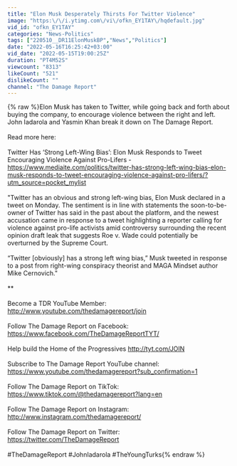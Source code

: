 ```yaml
---
title: "Elon Musk Desperately Thirsts For Twitter Violence"
image: "https:\/\/i.ytimg.com\/vi\/ofkn_EY1TAY\/hqdefault.jpg"
vid_id: "ofkn_EY1TAY"
categories: "News-Politics"
tags: ["220510__DR11ElonMuskBP","News","Politics"]
date: "2022-05-16T16:25:42+03:00"
vid_date: "2022-05-15T19:00:25Z"
duration: "PT4M52S"
viewcount: "8313"
likeCount: "521"
dislikeCount: ""
channel: "The Damage Report"
---
```

{% raw %}Elon Musk has taken to Twitter, while going back and forth about buying the company, to encourage violence between the right and left. John Iadarola and Yasmin Khan break it down on The Damage Report. <br /><br />Read more here:<br /><br />Twitter Has ‘Strong Left-Wing Bias’: Elon Musk Responds to Tweet Encouraging Violence Against Pro-Lifers - <a rel="nofollow" target="blank" href="https://www.mediaite.com/politics/twitter-has-strong-left-wing-bias-elon-musk-responds-to-tweet-encouraging-violence-against-pro-lifers/?utm_source=pocket_mylist">https://www.mediaite.com/politics/twitter-has-strong-left-wing-bias-elon-musk-responds-to-tweet-encouraging-violence-against-pro-lifers/?utm_source=pocket_mylist</a><br /><br />&quot;Twitter has an obvious and strong left-wing bias, Elon Musk declared in a tweet on Monday. The sentiment is in line with statements the soon-to-be-owner of Twitter has said in the past about the platform, and the newest accusation came in response to a tweet highlighting a reporter calling for violence against pro-life activists amid controversy surrounding the recent opinion draft leak that suggests Roe v. Wade could potentially be overturned by the Supreme Court.<br /><br />“Twitter [obviously] has a strong left wing bias,” Musk tweeted in response to a post from right-wing conspiracy theorist and MAGA Mindset author Mike Cernovich.&quot;<br /><br />**<br /><br />Become a TDR YouTube Member: <a rel="nofollow" target="blank" href="http://www.youtube.com/thedamagereport/join">http://www.youtube.com/thedamagereport/join</a> <br /><br />Follow The Damage Report on Facebook: <a rel="nofollow" target="blank" href="https://www.facebook.com/TheDamageReportTYT/">https://www.facebook.com/TheDamageReportTYT/</a><br /><br />Help build the Home of the Progressives <a rel="nofollow" target="blank" href="http://tyt.com/JOIN">http://tyt.com/JOIN</a><br /><br />Subscribe to The Damage Report YouTube channel: <a rel="nofollow" target="blank" href="https://www.youtube.com/thedamagereport?sub_confirmation=1">https://www.youtube.com/thedamagereport?sub_confirmation=1</a><br /><br />Follow The Damage Report on TikTok: <a rel="nofollow" target="blank" href="https://www.tiktok.com/@thedamagereport?lang=en">https://www.tiktok.com/@thedamagereport?lang=en</a><br /><br />Follow The Damage Report on Instagram: <a rel="nofollow" target="blank" href="http://www.instagram.com/thedamagereport/">http://www.instagram.com/thedamagereport/</a> <br /><br />Follow The Damage Report on Twitter: <a rel="nofollow" target="blank" href="https://twitter.com/TheDamageReport">https://twitter.com/TheDamageReport</a><br /><br />#TheDamageReport #JohnIadarola #TheYoungTurks{% endraw %}
